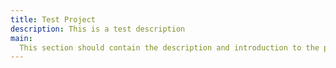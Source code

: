 ```yaml
---
title: Test Project
description: This is a test description
main:
  This section should contain the description and introduction to the project.
---
```

